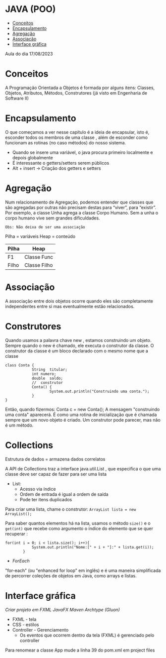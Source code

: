 # JAVA (POO)
  - [Conceitos](#conceitos)
  - [Encapsulamento](#encapsulamento)
  - [Agregação](#agregação)
  - [Associação](#associação)
  - [Interface gráfica](#interface-grafica)


Aula do dia 17/08/2023

# Conceitos

A Programação Orientada a Objetos é formada por alguns itens: Classes, Objetos, Atributos, Métodos, Construtores (já visto em Engenharia de Software II)

# Encapsulamento

O	que	começamos	a	ver	nesse	capítulo	é	a	ideia	de	encapsular,	isto	é,	esconder	todos	os	membros	de
uma	 classe	,	 além	 de	 esconder	 como	funcionam	 as	 rotinas	 (no	 caso	métodos)	 do
nosso	sistema.

* Quando se insere uma variável, o java procura primeiro localmente e depois globalmente
* É interessante o getters/setters serem públicos
* Alt + insert ->  Criação dos getters e setters

# Agregação

Num relacionamento de Agregação, podemos entender que classes que são agregadas por outras não precisam destas para “viver”, para “existir”. Por exemplo, a classe Unha agrega a classe Corpo Humano. Sem a unha o corpo humano vive sem grandes dificuldades.

````
Obs: Não deixa de ser uma associação
````


Pilha = variáveis
Heap = conteúdo

| Pilha          | Heap |
| -------------  | ------------- |
| F1             | Classe Func  |
| Filho          | Classe Filho  |


# Associação

A associação entre dois objetos ocorre quando eles são completamente independentes entre si mas eventualmente estão relacionados.

# Construtores

Quando	usamos	a	palavra	chave		new	,	estamos	construindo	um	objeto.	Sempre	quando	o		new		 é
chamado,	ele	executa	o	construtor	da	classe.	O	construtor	da	classe	é	um	bloco	declarado	com	o mesmo
nome	que	a	classe

    class Conta	{
				String	titular;
				int	numero;
				double	saldo;
				//	construtor
				Conta()	{
						System.out.println("Construindo	uma conta.");
				}
    }
Então,	quando	fizermos:
Conta	c	=	new	Conta();
A	mensagem	"construindo	uma	conta"	aparecerá.	É	como	uma	rotina	de	inicialização	que	é	chamada
sempre	que	um	novo	objeto	é	criado.	Um	construtor	pode	parecer,	mas	não	é	um	método.

# Collections

Estrutura de dados = armazena dados correlatos

A API de Collections traz a interface java.util.List , que especifica o que uma classe deve ser
capaz de fazer para ser uma lista

- List:
  - Acesso via índice
  - Ordem de entrada é igual a ordem de saída
  - Pode ter itens duplicados

Para criar uma lista, chame o construtor:  `ArrayList lista = new ArrayList();`

Para saber quantos elementos há na lista, usamos o método `size()` e o `get(int)` que recebe como argumento o índice do elemento que se quer
recuperar :
```
for(int i = 0; i < lista.size(); i++){
            System.out.println("Nome:[" + i + "]:" + lista.get(i));
        }
```

* *ForEach*

"for-each" (ou "enhanced for loop" em inglês) e é uma maneira simplificada de percorrer coleções de objetos em Java, como arrays e listas.

# Interface gráfica

*Criar projeto em FXML JavaFX Maven Archtype (Gluon)*

- FXML - tela
- CSS - estilos
- Controller - Gerenciamento
	- Os eventos que ocorrem dentro da tela (FXML) é gerenciado pelo controller

 Para renomear a classe App mude a linha 39 do pom.xml em project files
